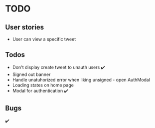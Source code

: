 # TODO

## User stories

- User can view a specific tweet

## Todos

- Don't display create tweet to unauth users ✔️
- Signed out banner
- Handle unatuhorized error when liking unsigned - open AuthModal
- Loading states on home page
- Modal for authentication ✔️

## Bugs

✔️
